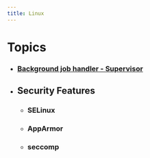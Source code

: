 ```yaml
---
title: Linux
---
```


# Topics
- ### [Background job handler - Supervisor](supervisor)
- ## Security Features
	- ### SELinux
	- ### AppArmor
	- ### seccomp
